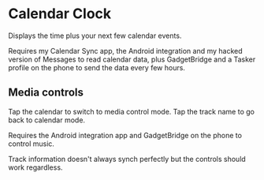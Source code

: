 # Calendar Clock

Displays the time plus your next few calendar events.

Requires my Calendar Sync app, the Android integration and my hacked version of Messages to read calendar data, plus GadgetBridge and a Tasker profile on the phone to send the data every few hours.

## Media controls

Tap the calendar to switch to media control mode. Tap the track name to go back to calendar mode.

Requires the Android integration app and GadgetBridge on the phone to control music.

Track information doesn't always synch perfectly but the controls should work regardless.
